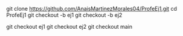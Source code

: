 git clone https://github.com/AnaisMartinezMorales04/ProfeEj1.git
cd ProfeEj1
git checkout -b ej1
git checkout -b ej2

git checkout ej1
git checkout ej2
git checkout main
